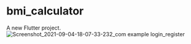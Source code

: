 # bmi_calculator

A new Flutter project.
![Screenshot_2021-09-04-18-07-33-232_com example login_register](https://user-images.githubusercontent.com/66333331/140623773-926504fd-9198-410e-b61c-c154cf4888f9.jpg)
